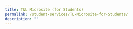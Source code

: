 ```yaml
---
title: T&L Microsite (for Students)
permalink: /student-services/TL-Microsite-for-Students/
description: ""
---
```


